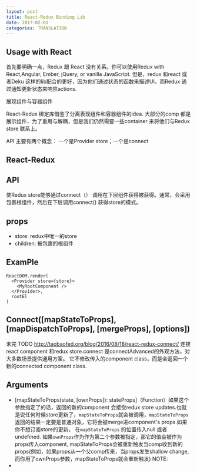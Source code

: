 ```yaml
---
layout: post
title: React-Redux Binding Lib 
date: 2017-02-01
categories: TRANSLATION
---
```


## Usage with React

首先要明确一点，Redux 跟 React 没有关系。你可以使用Redux with React,Angular, Ember, jQuery, or vanilla JavaScript. 但是，redux 和react 或者Deku 这样的lib配合的更好，因为他们通过状态的函数来描述UI，而Redux 通过通知更新状态来响应actions.

展现组件与容器组件

React-Redux 绑定库借鉴了分离表现组件和容器组件的idea. 大部分的comp 都是展示组件，为了重用与解耦，但是我们仍然需要一些container 来将他们与Redux store 联系上。

API
主要有两个概念： 一个是Provider store；一个是connect

## React-Redux

## API <Provider store>
使Redux store能够通过connect（） 调用在下层组件获得被获得。通常，会采用<Provider>包裹根组件，然后在下层调用connect() 获得store的模式。
## props
* store: redux中唯一的store
* children: 被包裹的根组件

## ExamPle
```
ReactDOM.render(
  <Provider store={store}>
    <MyRootComponent />
  </Provider>,
  rootEl
)

```

## Connect([mapStateToProps], [mapDispatchToProps], [mergeProps], [options])

未完 TODO
http://taobaofed.org/blog/2016/08/18/react-redux-connect/
连接react component 和redux store.connect 是connectAdvanced的外观方法，对大多数场景提供通用方案。
它不修改传入的component class，而是会返回一个新的connected component class.

## Arguments

* [mapStateToProps(state, [ownProps]): stateProps]（Function）如果这个参数指定了的话，返回的新的component 会接受redux store updates.也就是说任何时候store更新了，`mapStateToProps`就会被调用，`mapStateToProps`返回的结果一定要是普通对象，它将会被merge进component's props.如果你不想订阅store的更新， 在`mapStateToProps` 的位置传入null 或者undefined. 如果`ownProps`作为作为第二个参数被指定，那它的值会被作为props传入component, mapStateToProps会被重新触发当comp收到新的props(例如，如果props从一个父comp传来，当props发生shallow change, 而你用了ownProps参数，mapStateToProps就会重新触发)
NOTE: 
* 






